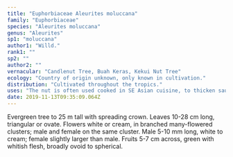 ```yaml
---
title: "Euphorbiaceae Aleurites moluccana"
family: "Euphorbiaceae"
species: "Aleurites moluccana"
genus: "Aleurites"
sp1: "moluccana"
author1: "Willd."
rank1: ""
sp2: ""
author2: ""
vernacular: "Candlenut Tree, Buah Keras, Kekui Nut Tree"
ecology: "Country of origin unknown, only known in cultivation."
distribution: "Cultivated throughout the tropics."
uses: "The nut is often used cooked in SE Asian cuisine, to thicken sauce. The nut is mildly toxic when raw. In the past, the high oil content of the nut was burned to provide light. The oil is also extracted for making soap and candles, hence the English name"
date: 2019-11-13T09:35:09.064Z
---
```

Evergreen tree to 25 m tall with spreading crown. Leaves 10-28 cm long, triangular or ovate. Flowers white or cream, in branched many-flowered clusters; male and female on the same cluster. Male 5-10 mm long, white to cream; female slightly larger than male. Fruits 5-7 cm across, green with whitish flesh, broadly ovoid to spherical.
